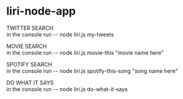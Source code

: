 # liri-node-app

TWITTER SEARCH <br> 
in the console run -- node liri.js my-tweets

MOVIE SEARCH <br>
in the console run -- node liri.js movie-this "movie name here"

SPOTIFY SEARCH <br> 
in the console run -- node liri.js spotify-this-song "song name here"

DO WHAT IT SAYS <br>
in the console run -- node liri.js do-what-it-says